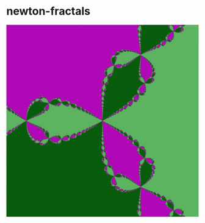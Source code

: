 # newton-fractals

![](https://github.com/erlendlokna/newton-fractals/blob/main/figs/test_highquality-1.png)
